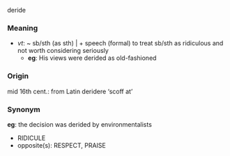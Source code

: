 deride
### Meaning
+ _vt_: ~ sb/sth (as sth) | + speech (formal) to treat sb/sth as ridiculous and not worth considering seriously
	+ __eg__: His views were derided as old-fashioned

### Origin

mid 16th cent.: from Latin deridere ‘scoff at’

### Synonym

__eg__: the decision was derided by environmentalists

+ RIDICULE
+ opposite(s): RESPECT, PRAISE



